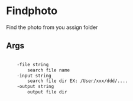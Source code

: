 

# Findphoto

Find the photo from you assign folder


## Args


```bash

    -file string
       	search file name
    -input string
       	search file dir EX: /User/xxx/ddd/....
    -output string
       	output file dir

```
